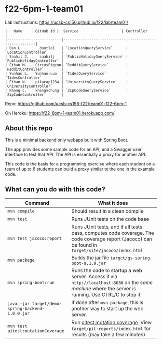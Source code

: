 # f22-6pm-1-team01

Lab instructions: <https://ucsb-cs156.github.io/f22/lab/team01/>

```
|   Name    | GitHub Id |  Service                    | Controller                |
|-----------|-------------|-----------------------------|---------------------------| 
| Dan L.    |   dantle1   | `LocationQueryService`      | `LocationController`      |   
| Saahil J. |   saahilj   | `PublicHolidayQueryService` | `PublicHolidayController` |   
| Ethan M.  | CircusPigeon| `RedditQueryService`        | `RedditController`        |   
| Yunhao L. | Yunhao-Luo  | `TidesQueryService`         | `TidesController`         |   
| Ethan N.  | pikarap1234 | `UniversityQueryService`    | `UniversityController`    |
| Khang C.  | khangvchung | `ZipCodeQueryService`       | `ZipCodeController`       |
```

Repo: https://github.com/ucsb-cs156-f22/team01-f22-6pm-1

On Heroku: https://f22-6pm-1-team01.herokuapp.com/

## About this repo

This is a minimal backend only webapp built with Spring Boot.

The app provides some sample code for an API, and a Swagger user interface
to test that API.  The API is essentially a proxy for another API.

This code is the basis for a programming exercise where each student on a
team of up to 6 students can build a proxy similar to the one in the example code.

## What can you do with this code?

| Command | What it does   |
|----------|---------------------------------------|
| `mvn compile` | Should result in a clean compile |
| `mvn test` | Runs JUnit tests on the code base |
| `mvn test jacoco:report` | Runs JUnit tests, and if all tests pass, computes code coverage.  The code coverage report (Jacoco) can be found in `target/site/jacoco/index.html` |
| `mvn package` | Builds the jar file `target/gs-spring-boot-0.1.0.jar` |
| `mvn spring-boot:run` | Runs the code to startup a web server.  Access it via `http://localhost:8080` on the *same machine* where the server is running.  Use CTRL/C to stop it. |
| `java -jar target/demo-spring-backend-1.0.0.jar` | If done after `mvn package`, this is another way to start up the web server.|
| `mvn test pitest:mutationCoverage` | Run [pitest mutation coverage](https://pitest.org).  View `target/pit-reports/index.html` for results (may take a few minutes)|
